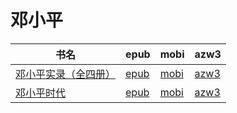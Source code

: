 # 邓小平

| 书名 | epub | mobi | azw3 |
| --- | --- | --- | --- |
| [邓小平实录（全四册）](http://ct.dalanmei.com/f/31084289-571774967-a32478) | [epub](http://ct.dalanmei.com/f/31084289-571774967-a32478) | [mobi](http://ct.dalanmei.com/f/31084289-571498787-8920f9) | [azw3](http://ct.dalanmei.com/f/31084289-571919736-9cdc39) |
| [邓小平时代](http://ct.dalanmei.com/f/31084289-571785705-bcc0c8) | [epub](http://ct.dalanmei.com/f/31084289-571785705-bcc0c8) | [mobi](http://ct.dalanmei.com/f/31084289-571451965-1c6dd0) | [azw3](http://ct.dalanmei.com/f/31084289-571885541-1cd5a3) |
